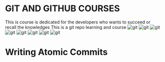 # GIT AND GITHUB COURSES
This is course is dedicated for the developers who wants to succeed or recall the knowledges
This is a git repo learning and course
![git](./images/git1.png)
![git](./images/git2.png)
![git](./images/git3.png)
![git](./images/git4.png)
![git](./images/git5.png)
![git](./images/git6.png)
![git](./images/git7.png)
![git](./images/git9.png)

# Writing Atomic Commits